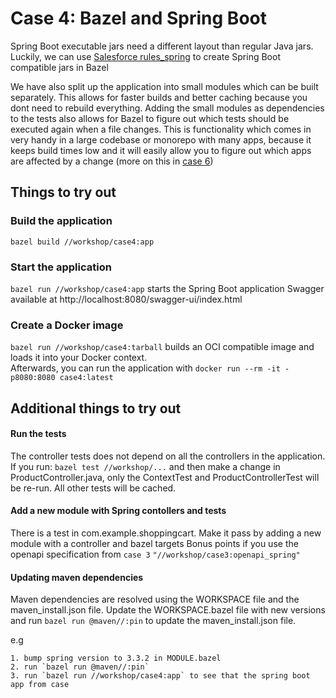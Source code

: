 # Case 4: Bazel and Spring Boot

Spring Boot executable jars need a different layout than regular Java jars.  
Luckily, we can use [Salesforce rules_spring](https://github.com/salesforce/rules_spring) to create Spring Boot compatible jars in Bazel

We have also split up the application into small modules which can be built separately. This allows for faster builds and better caching because you dont need to rebuild everything. 
Adding the small modules as dependencies to the tests also allows for Bazel to figure out which tests should be executed again when a file changes.
This is functionality which comes in very handy in a large codebase or monorepo with many apps, because it keeps build times low and it will 
easily allow you to figure out which apps are affected by a change (more on this in [case 6](../case6/README.md))

## Things to try out

### Build the application
`bazel build //workshop/case4:app`

### Start the application
`bazel run //workshop/case4:app` starts the Spring Boot application
Swagger available at http://localhost:8080/swagger-ui/index.html 

### Create a Docker image
`bazel run //workshop/case4:tarball` builds an OCI compatible image and loads it into your Docker context.  
Afterwards, you can run the application with `docker run --rm -it -p8080:8080 case4:latest`

## Additional things to try out

#### Run the tests
The controller tests does not depend on all the controllers in the application. 
If you run: 
`bazel test //workshop/...`
and then make a change in ProductController.java, only the ContextTest and ProductControllerTest will be re-run. All other tests will be cached. 

#### Add a new module with Spring contollers and tests
There is a test in com.example.shoppingcart. Make it pass by adding a new module with a controller and bazel targets
Bonus points if you use the openapi specification from `case 3` `"//workshop/case3:openapi_spring"` 

#### Updating maven dependencies
Maven dependencies are resolved using the WORKSPACE file and the maven_install.json file.
Update the WORKSPACE.bazel file with new versions and run `bazel run @maven//:pin` to update the maven_install.json file.

e.g
```
1. bump spring version to 3.3.2 in MODULE.bazel
2. run `bazel run @maven//:pin`
3. run `bazel run //workshop/case4:app` to see that the spring boot app from case
```
